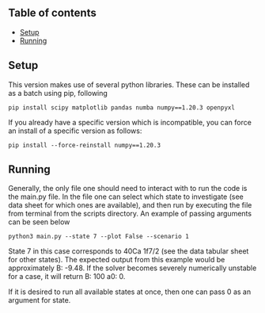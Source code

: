 ## Table of contents
* [Setup](#setup)
* [Running](#running)


## Setup
This version makes use of several python libraries. These can be installed as a batch using pip, following

    pip install scipy matplotlib pandas numba numpy==1.20.3 openpyxl

If you already have a specific version which is incompatible, you can force an install of a specific version as follows:
    
    pip install --force-reinstall numpy==1.20.3

## Running

Generally, the only file one should need to interact with to run the code is the main.py file. In the file one can select which state to investigate (see data sheet for which ones are available), and then run by executing the file from terminal from the scripts directory. An example of passing arguments can be seen below

    python3 main.py --state 7 --plot False --scenario 1 

State 7 in this case corresponds to 40Ca 1f7/2 (see the data tabular sheet for other states). The expected output from this example would be approximately B: -9.48. If the solver becomes severely numerically unstable for a case, it will return B:  100  a0:  0.

If it is desired to run all available states at once, then one can pass 0 as an argument for state.

